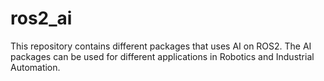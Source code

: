 # ros2_ai
This repository contains different packages that uses AI on ROS2. The AI packages can be used for different applications in Robotics and Industrial Automation.
